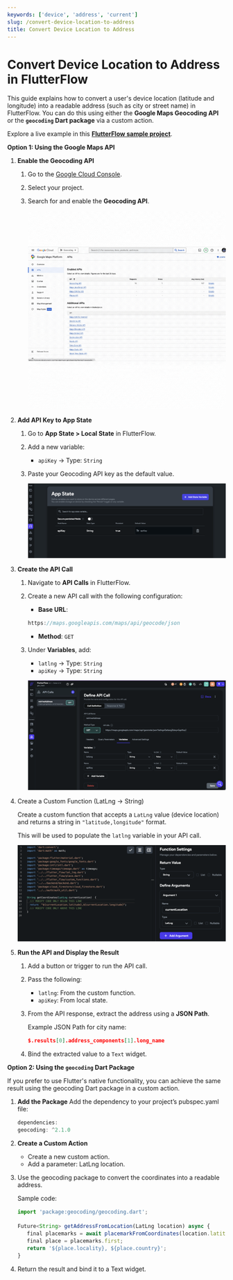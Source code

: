 ```yaml
---
keywords: ['device', 'address', 'current']
slug: /convert-device-location-to-address
title: Convert Device Location to Address
---
```


# Convert Device Location to Address in FlutterFlow

This guide explains how to convert a user's device location (latitude and longitude) into a readable address (such as city or street name) in FlutterFlow. You can do this using either the **Google Maps Geocoding API** or the **`geocoding` Dart package** via a custom action.

Explore a live example in this **[FlutterFlow sample project](https://app.flutterflow.io/project/geo-track-rvndye)**.

**Option 1: Using the Google Maps API**

   1. **Enable the Geocoding API**

      1. Go to the [Google Cloud Console](https://console.cloud.google.com/).
      2. Select your project.
      3. Search for and enable the **Geocoding API**.

         ![](imgs/20250430121231440026.gif) 

   2. **Add API Key to App State**

      1. Go to **App State > Local State** in FlutterFlow.
      2. Add a new variable:
         - `apiKey` → Type: `String`
      3. Paste your Geocoding API key as the default value.

         ![](imgs/20250430121231812590.png)

   3. **Create the API Call**

      1. Navigate to **API Calls** in FlutterFlow.
      2. Create a new API call with the following configuration:

         - **Base URL**:  
         ```js
         https://maps.googleapis.com/maps/api/geocode/json
         ```
         - **Method**: `GET`

      3. Under **Variables**, add:
         - `latlng` → Type: `String`
         - `apiKey` → Type: `String`

         ![](imgs/20250430121232082585.png)

   4. Create a Custom Function (LatLng → String)

      Create a custom function that accepts a `LatLng` value (device location) and returns a string in `"latitude,longitude"` format.

      This will be used to populate the `latlng` variable in your API call.

         ![](imgs/20250430121232452872.png)

   5. **Run the API and Display the Result**

      1. Add a button or trigger to run the API call.
      2. Pass the following:
         - `latlng`: From the custom function.
         - `apiKey`: From local state.
      3. From the API response, extract the address using a **JSON Path**.

         Example JSON Path for city name:
            ```json
            $.results[0].address_components[1].long_name
            ```
      4. Bind the extracted value to a `Text` widget.

**Option 2: Using the `geocoding` Dart Package**

   If you prefer to use Flutter's native functionality, you can achieve the same result using the geocoding Dart package in a custom action.

   1. **Add the Package**
      Add the dependency to your project’s pubspec.yaml file:

      ```js
      dependencies:
      geocoding: ^2.1.0
      ```

   2. **Create a Custom Action**
      - Create a new custom action.
      - Add a parameter: LatLng location.
   3. Use the geocoding package to convert the coordinates into a readable address.

      Sample code:

      ```js
      import 'package:geocoding/geocoding.dart';

      Future<String> getAddressFromLocation(LatLng location) async {
         final placemarks = await placemarkFromCoordinates(location.latitude, location.longitude);
         final place = placemarks.first;
         return '${place.locality}, ${place.country}';
      }

      ```
   4. Return the result and bind it to a Text widget.
